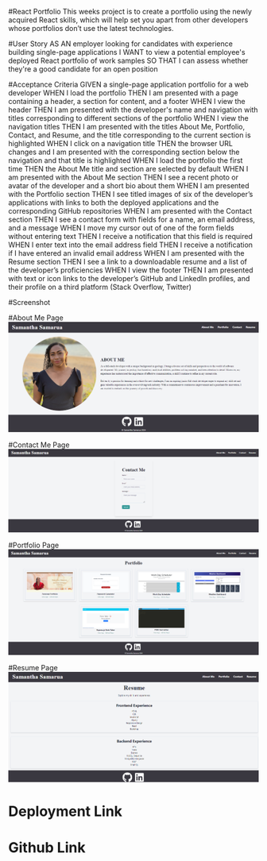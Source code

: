 #React Portfolio
This weeks project is to create a portfolio using the newly acquired React skills, which will help set you apart from other developers whose portfolios don’t use the latest technologies.

#User Story
AS AN employer looking for candidates with experience building single-page applications
I WANT to view a potential employee's deployed React portfolio of work samples
SO THAT I can assess whether they're a good candidate for an open position

#Acceptance Criteria
GIVEN a single-page application portfolio for a web developer
WHEN I load the portfolio
THEN I am presented with a page containing a header, a section for content, and a footer
WHEN I view the header
THEN I am presented with the developer's name and navigation with titles corresponding to different sections of the portfolio
WHEN I view the navigation titles
THEN I am presented with the titles About Me, Portfolio, Contact, and Resume, and the title corresponding to the current section is highlighted
WHEN I click on a navigation title
THEN the browser URL changes and I am presented with the corresponding section below the navigation and that title is highlighted
WHEN I load the portfolio the first time
THEN the About Me title and section are selected by default
WHEN I am presented with the About Me section
THEN I see a recent photo or avatar of the developer and a short bio about them
WHEN I am presented with the Portfolio section
THEN I see titled images of six of the developer’s applications with links to both the deployed applications and the corresponding GitHub repositories
WHEN I am presented with the Contact section
THEN I see a contact form with fields for a name, an email address, and a message
WHEN I move my cursor out of one of the form fields without entering text
THEN I receive a notification that this field is required
WHEN I enter text into the email address field
THEN I receive a notification if I have entered an invalid email address
WHEN I am presented with the Resume section
THEN I see a link to a downloadable resume and a list of the developer’s proficiencies
WHEN I view the footer
THEN I am presented with text or icon links to the developer’s GitHub and LinkedIn profiles, and their profile on a third platform (Stack Overflow, Twitter)

#Screenshot

#About Me Page
<img src="./assets/AboutMe.png">

#Contact Me Page
<img src="./assets/ContactMe.png">

#Portfolio Page
<img src="./assets/Portfolio.png">

#Resume Page
<img src="./assets/Resume.png">

# Deployment Link

# Github Link
